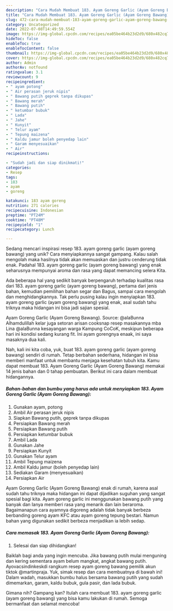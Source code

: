 ```yaml
---
description: "Cara Mudah Membuat 183. Ayam Goreng Garlic (Ayam Goreng Bawang) yang Bisa Manjain Lidah"
title: "Cara Mudah Membuat 183. Ayam Goreng Garlic (Ayam Goreng Bawang) yang Bisa Manjain Lidah"
slug: 472-cara-mudah-membuat-183-ayam-goreng-garlic-ayam-goreng-bawang-yang-bisa-manjain-lidah
category: Uncategorized
date: 2022-07-08T14:49:59.554Z
image: https://img-global.cpcdn.com/recipes/ea05be464b23d2d9/680x482cq70/183-ayam-goreng-garlic-ayam-goreng-bawang-foto-resep-utama.jpg
hideToc: false
enableToc: true
enableTocContent: false
thumbnail: https://img-global.cpcdn.com/recipes/ea05be464b23d2d9/680x482cq70/183-ayam-goreng-garlic-ayam-goreng-bawang-foto-resep-utama.jpg
cover: https://img-global.cpcdn.com/recipes/ea05be464b23d2d9/680x482cq70/183-ayam-goreng-garlic-ayam-goreng-bawang-foto-resep-utama.jpg
author: Admin
authorAv: notfound
ratingvalue: 3.1
reviewcount: 9
recipeingredient:
- " ayam potong"
- " Air perasan jeruk nipis"
- " Bawang putih geprek tanpa dikupas"
- " Bawang merah"
- " Bawang putih"
- " ketumbar bubuk"
- " Lada"
- " Jahe"
- " Kunyit"
- " Telur ayam"
- " Tepung maizena"
- " Kaldu jamur boleh penyedap lain"
- " Garam menyesuaikan"
- " Air"
recipeinstructions:

- "Sudah jadi dan siap dinikmati!"
categories:
- Resep
tags:
- 183
- ayam
- goreng

katakunci: 183 ayam goreng 
nutrition: 271 calories
recipecuisine: Indonesian
preptime: "PT24M"
cooktime: "PT48M"
recipeyield: "1"
recipecategory: Lunch

---
```





Sedang mencari inspirasi resep 183. ayam goreng garlic (ayam goreng bawang) yang unik? Cara menyiapkannya sangat gampang. Kalau salah mengolah maka hasilnya tidak akan memuaskan dan justru cenderung tidak enak. Padahal 183. ayam goreng garlic (ayam goreng bawang) yang enak seharusnya mempunyai aroma dan rasa yang dapat memancing selera Kita.





Ada beberapa hal yang sedikit banyak berpengaruh terhadap kualitas rasa dari 183. ayam goreng garlic (ayam goreng bawang), pertama dari jenis bahan, kemudian pemilihan bahan segar dan Bagus, sampai cara mengolah dan menghidangkannya. Tak perlu pusing kalau ingin menyiapkan 183. ayam goreng garlic (ayam goreng bawang) yang enak,      asal sudah tahu triknya maka hidangan ini bisa jadi sajian spesial.














Ayam Goreng Garlic (Ayam Goreng Bawang). Source: @alaBunna Alhamdulillah kelar juga setoran arisan cooksnap resep masakannya mba Lina @alaBunna kesayangan warga Kampung CoCoK, meskipun beberapa hari ini kondisi sedang kurang fit. Ini ayam gorengnya enaak, ini saya masaknya dua kali.






Nah, kali ini kita coba, yuk, buat 183. ayam goreng garlic (ayam goreng bawang) sendiri di rumah. Tetap berbahan sederhana, hidangan ini bisa memberi manfaat untuk membantu menjaga kesehatan tubuh kita. Kamu dapat membuat 183. Ayam Goreng Garlic (Ayam Goreng Bawang) memakai 14 jenis bahan dan 0 tahap pembuatan. Berikut ini cara dalam membuat hidangannya.

<!--inarticleads1-->

##### Bahan-bahan dan bumbu yang harus ada untuk menyiapkan 183. Ayam Goreng Garlic (Ayam Goreng Bawang):

1. Gunakan  ayam, potong
1. Ambil  Air perasan jeruk nipis
1. Siapkan  Bawang putih, geprek tanpa dikupas
1. Persiapkan  Bawang merah
1. Persiapkan  Bawang putih
1. Persiapkan  ketumbar bubuk
1. Ambil  Lada
1. Gunakan  Jahe
1. Persiapkan  Kunyit
1. Gunakan  Telur ayam
1. Ambil  Tepung maizena
1. Ambil  Kaldu jamur (boleh penyedap lain)
1. Sediakan  Garam (menyesuaikan)
1. Persiapkan  Air


Ayam Goreng Garlic (Ayam Goreng Bawang) enak di rumah, karena asal sudah tahu triknya maka hidangan ini dapat dijadikan suguhan yang sangat spesial bagi kita. Ayam goreng garlic ini menggunakan bawang putih yang banyak dan Ianya memberi rasa yang menarik dan lain beraroma. Bagaimanapun cara ayamnya digoreng adalah tidak banyak berbeza berbanding goreng ayam KFC atau ayam goreng tepung bestari. Namun bahan yang digunakan sedikit berbeza menjadikan ia lebih sedap. 

<!--inarticleads2-->

##### Cara memasak 183. Ayam Goreng Garlic (Ayam Goreng Bawang):


1. Selesai dan siap dihidangkan!

Baiklah bagi anda yang ingin mencuba. Jika bawang putih mulai menguning dan kering sementara ayam belum mangkat, angkat bawang putih. Ayovacsindinkeskdi rangkum resep ayam goreng bawang pemilik akun tiktok @martinpraja. Yuk, simak resep dan cara membuatnya di bawah ini! Dalam wadah, masukkan bumbu halus bersama bawang putih yang sudah dimemarkan, garam, kaldu bubuk, gula pasir, dan lada bubuk. 

Gimana nih? Gampang kan? Itulah cara membuat 183. ayam goreng garlic (ayam goreng bawang) yang bisa kamu lakukan di rumah. Semoga bermanfaat dan selamat mencoba!
